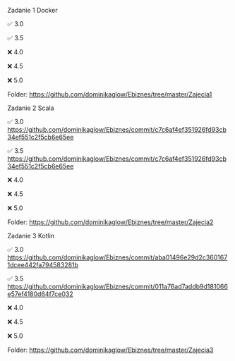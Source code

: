 Zadanie 1 Docker

✅ 3.0 

✅ 3.5

❌ 4.0 

❌ 4.5 

❌ 5.0 

Folder: https://github.com/dominikaglow/Ebiznes/tree/master/Zajecia1


Zadanie 2 Scala

✅ 3.0 https://github.com/dominikaglow/Ebiznes/commit/c7c6af4ef351926fd93cb34ef551c2f5cb6e65ee

✅ 3.5 https://github.com/dominikaglow/Ebiznes/commit/c7c6af4ef351926fd93cb34ef551c2f5cb6e65ee

❌ 4.0 

❌ 4.5 

❌ 5.0 

Folder: https://github.com/dominikaglow/Ebiznes/tree/master/Zajecia2


Zadanie 3 Kotlin

✅ 3.0 https://github.com/dominikaglow/Ebiznes/commit/aba01496e29d2c3601671dcee442fa794583281b

✅ 3.5 https://github.com/dominikaglow/Ebiznes/commit/011a76ad7addb9d181066e57ef4180d64f7ce032

❌ 4.0 

❌ 4.5 

❌ 5.0 

Folder: https://github.com/dominikaglow/Ebiznes/tree/master/Zajecia3